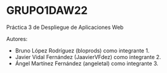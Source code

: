﻿# GRUPO1DAW22
Práctica 3 de Despliegue de Aplicaciones Web

Autores:
- Bruno López Rodríguez (bloprods) como integrante 1.
- Javier Vidal Fernández (JaavierVFdez) como integrante 2.
- Ángel Martínez Fernández (angeletal) como integrante 3.
